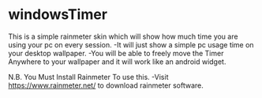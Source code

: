 # windowsTimer
This is a simple rainmeter skin which will show how much time you are using your pc on every session.
-It will just show a simple pc usage time on your desktop wallpaper.
-You will be able to freely move the Timer Anywhere to your wallpaper and it will work like an android widget.

N.B. You Must Install Rainmeter To use this.
-Visit https://www.rainmeter.net/ to download rainmeter software.
